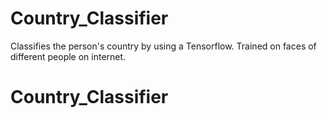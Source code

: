 # Country_Classifier
Classifies the person's country by using a Tensorflow. Trained on faces of different people on internet.
# Country_Classifier
